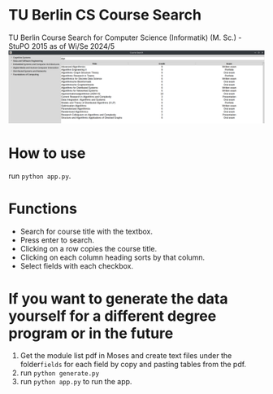 # TU Berlin CS Course Search
TU Berlin Course Search for Computer Science (Informatik) (M. Sc.) - StuPO 2015 as of Wi/Se 2024/5
![Screenshot](image.png)
# How to use
run `python app.py`. 

# Functions
- Search for course title with the textbox.
- Press enter to search.
- Clicking on a row copies the course title.  
- Clicking on each column heading sorts by that column.
- Select fields with each checkbox.

# If you want to generate the data yourself for a different degree program or in the future
1. Get the module list pdf in Moses and create text files under the folder`fields` for each field by copy and pasting tables from the pdf.
2. run `python generate.py`
3. run `python app.py` to run the app.
